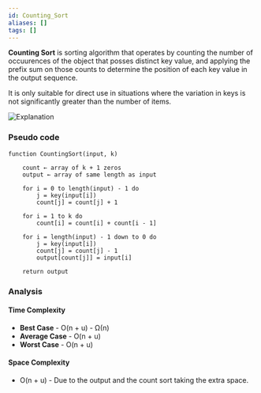 ```yaml
---
id: Counting_Sort
aliases: []
tags: []
---
```


**Counting Sort** is sorting algorithm that operates by counting the number of occuurences of the object that posses distinct key value, and applying the prefix sum on those counts to determine the position of each key value in the output sequence.

It is only suitable for direct use in situations where the variation in keys is not significantly greater than the number of items.

![Explanation](https://youtu.be/1mh2vilbZMg?feature=shared)

### Pseudo code
```
function CountingSort(input, k)
    
    count ← array of k + 1 zeros
    output ← array of same length as input
    
    for i = 0 to length(input) - 1 do
        j = key(input[i])
        count[j] = count[j] + 1

    for i = 1 to k do
        count[i] = count[i] + count[i - 1]

    for i = length(input) - 1 down to 0 do
        j = key(input[i])
        count[j] = count[j] - 1
        output[count[j]] = input[i]

    return output
```

### Analysis

#### Time Complexity
- **Best Case** - O(n + u) -  Ω(n)
- **Average Case** - O(n + u)
- **Worst Case** - O(n + u) 

#### Space Complexity
- O(n + u) - Due to the output and the count sort taking the extra space.
